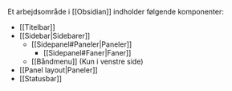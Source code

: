 Et arbejdsområde i [[Obsidian]] indholder følgende komponenter:

- [[Titelbar]]
- [[Sidebar|Sidebarer]]
	- [[Sidepanel#Paneler|Paneler]]
		- [[Sidepanel#Faner|Faner]]
	- [[Båndmenu]] (Kun i venstre side)
- [[Panel layout|Paneler]]
- [[Statusbar]]

